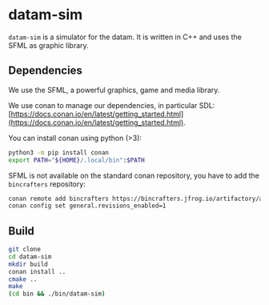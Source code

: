 # datam-sim

`datam-sim` is a simulator for the datam. It is written in C++ and uses the SFML as graphic library.

## Dependencies

We use the SFML, a powerful graphics, game and media library.

We use conan to manage our dependencies, in particular SDL: [https://docs.conan.io/en/latest/getting_started.html](https://docs.conan.io/en/latest/getting_started.html).

You can install conan using python (>3):

```bash
python3 -m pip install conan
export PATH="${HOME}/.local/bin":$PATH
```

SFML is not available on the standard conan repository, you have to add the `bincrafters` repository:

```bash
conan remote add bincrafters https://bincrafters.jfrog.io/artifactory/api/conan/public-conan
conan config set general.revisions_enabled=1
```

## Build

```bash
git clone
cd datam-sim
mkdir build
conan install ..
cmake ..
make
(cd bin && ./bin/datam-sim)
```
